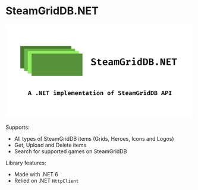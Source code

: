 # SteamGridDB.NET
![Repository Preview](/.github/RepositoryPreview.png)

Supports:
* All types of SteamGridDB items (Grids, Heroes, Icons and Logos)
* Get, Upload and Delete items
* Search for supported games on SteamGridDB

Library features:
* Made with .NET 6
* Relied on .NET `HttpClient`

